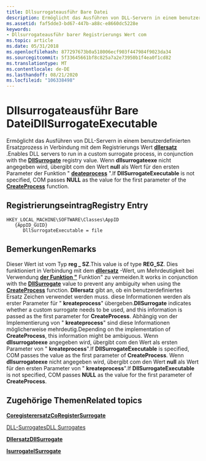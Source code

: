 ```yaml
---
title: Dllsurrogateausführ Bare Datei
description: Ermöglicht das Ausführen von DLL-Servern in einem benutzerdefinierten Ersatzprozess in Verbindung mit dem Registrierungs Wert dllersatz. Wenn dllsurrogateexe nicht angegeben wird, übergibt com den Wert NULL als Wert für den ersten Parameter der Funktion "deateprocess".
ms.assetid: faf5dde3-bd67-447b-a88c-e8660dc5228e
keywords:
- Dllsurrogateausführ barer Registrierungs Wert com
ms.topic: article
ms.date: 05/31/2018
ms.openlocfilehash: 877297673b0a518006ecf903f447984f9023da34
ms.sourcegitcommit: 5f33645661bf8c825a7a2e73950b1f4ea0f1cd82
ms.translationtype: MT
ms.contentlocale: de-DE
ms.lasthandoff: 08/21/2020
ms.locfileid: "106338498"
---
```

# <a name="dllsurrogateexecutable"></a><span data-ttu-id="c400a-105">Dllsurrogateausführ Bare Datei</span><span class="sxs-lookup"><span data-stu-id="c400a-105">DllSurrogateExecutable</span></span>

<span data-ttu-id="c400a-106">Ermöglicht das Ausführen von DLL-Servern in einem benutzerdefinierten Ersatzprozess in Verbindung mit dem Registrierungs Wert [**dllersatz**](dllsurrogate.md) .</span><span class="sxs-lookup"><span data-stu-id="c400a-106">Enables DLL servers to run in a custom surrogate process, in conjunction with the [**DllSurrogate**](dllsurrogate.md) registry value.</span></span> <span data-ttu-id="c400a-107">Wenn **dllsurrogateexe** nicht angegeben wird, übergibt com den Wert **null** als Wert für den ersten Parameter der Funktion " [**deateprocess**](/windows/desktop/api/processthreadsapi/nf-processthreadsapi-createprocessa) ".</span><span class="sxs-lookup"><span data-stu-id="c400a-107">If **DllSurrogateExecutable** is not specified, COM passes **NULL** as the value for the first parameter of the [**CreateProcess**](/windows/desktop/api/processthreadsapi/nf-processthreadsapi-createprocessa) function.</span></span>

## <a name="registry-entry"></a><span data-ttu-id="c400a-108">Registrierungseintrag</span><span class="sxs-lookup"><span data-stu-id="c400a-108">Registry Entry</span></span>

```
HKEY_LOCAL_MACHINE\SOFTWARE\Classes\AppID
   {AppID_GUID}
      DllSurrogateExecutable = file
```

## <a name="remarks"></a><span data-ttu-id="c400a-109">Bemerkungen</span><span class="sxs-lookup"><span data-stu-id="c400a-109">Remarks</span></span>

<span data-ttu-id="c400a-110">Dieser Wert ist vom Typ **reg \_ SZ**.</span><span class="sxs-lookup"><span data-stu-id="c400a-110">This value is of type **REG\_SZ**.</span></span> <span data-ttu-id="c400a-111">Dies funktioniert in Verbindung mit dem [**dllersatz**](dllsurrogate.md) -Wert, um Mehrdeutigkeit bei Verwendung [**der Funktion "**](/windows/desktop/api/processthreadsapi/nf-processthreadsapi-createprocessa) Funktion" zu vermeiden.</span><span class="sxs-lookup"><span data-stu-id="c400a-111">It works in conjunction with the [**DllSurrogate**](dllsurrogate.md) value to prevent any ambiguity when using the [**CreateProcess**](/windows/desktop/api/processthreadsapi/nf-processthreadsapi-createprocessa) function.</span></span> <span data-ttu-id="c400a-112">**Dllersatz** gibt an, ob ein benutzerdefiniertes Ersatz Zeichen verwendet werden muss. diese Informationen werden als erster Parameter für " **kreateprocess**" übergeben.</span><span class="sxs-lookup"><span data-stu-id="c400a-112">**DllSurrogate** indicates whether a custom surrogate needs to be used, and this information is passed as the first parameter for **CreateProcess**.</span></span> <span data-ttu-id="c400a-113">Abhängig von der Implementierung von " **kreateprocess**" sind diese Informationen möglicherweise mehrdeutig.</span><span class="sxs-lookup"><span data-stu-id="c400a-113">Depending on the implementation of **CreateProcess**, this information might be ambiguous.</span></span> <span data-ttu-id="c400a-114">Wenn **dllsurrogateexe** angegeben wird, übergibt com den Wert als ersten Parameter von " **kreateprocess**".</span><span class="sxs-lookup"><span data-stu-id="c400a-114">If **DllSurrogateExecutable** is specified, COM passes the value as the first parameter of **CreateProcess**.</span></span> <span data-ttu-id="c400a-115">Wenn **dllsurrogateexe** nicht angegeben wird, übergibt com den Wert **null** als Wert für den ersten Parameter von " **kreateprocess**".</span><span class="sxs-lookup"><span data-stu-id="c400a-115">If **DllSurrogateExecutable** is not specified, COM passes **NULL** as the value for the first parameter of **CreateProcess**.</span></span>

## <a name="related-topics"></a><span data-ttu-id="c400a-116">Zugehörige Themen</span><span class="sxs-lookup"><span data-stu-id="c400a-116">Related topics</span></span>

<dl> <dt>

[<span data-ttu-id="c400a-117">**Coregisterersatz**</span><span class="sxs-lookup"><span data-stu-id="c400a-117">**CoRegisterSurrogate**</span></span>](/windows/desktop/api/combaseapi/nf-combaseapi-coregistersurrogate)
</dt> <dt>

[<span data-ttu-id="c400a-118">DLL-Surrogates</span><span class="sxs-lookup"><span data-stu-id="c400a-118">DLL Surrogates</span></span>](dll-surrogates.md)
</dt> <dt>

[<span data-ttu-id="c400a-119">**Dllersatz**</span><span class="sxs-lookup"><span data-stu-id="c400a-119">**DllSurrogate**</span></span>](dllsurrogate.md)
</dt> <dt>

[<span data-ttu-id="c400a-120">**Isurrogate**</span><span class="sxs-lookup"><span data-stu-id="c400a-120">**ISurrogate**</span></span>](/windows/win32/api/objidlbase/nn-objidlbase-isurrogate)
</dt> </dl>

 

 